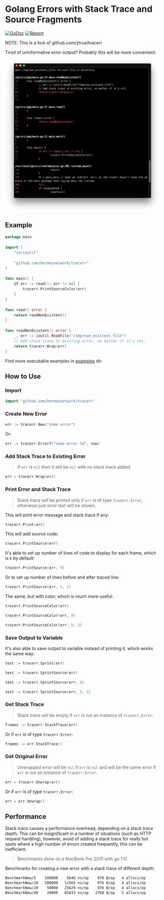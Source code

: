 # Golang Errors with Stack Trace and Source Fragments

[![GoDoc](https://godoc.org/github.com/hermeznetwork/tracerr?status.svg)](https://godoc.org/github.com/hermeznetwork/tracerr)
[![Report](https://goreportcard.com/badge/github.com/hermeznetwork/tracerr)](https://goreportcard.com/report/github.com/hermeznetwork/tracerr)

NOTE: This is a fork of github.com/ztrue/tracerr

Tired of uninformative error output? Probably this will be more convenient:

![Output](output.png)

## Example

```go
package main

import (
	"io/ioutil"

	"github.com/hermeznetwork/tracerr"
)

func main() {
	if err := read(); err != nil {
		tracerr.PrintSourceColor(err)
	}
}

func read() error {
	return readNonExistent()
}

func readNonExistent() error {
	_, err := ioutil.ReadFile("/tmp/non_existent_file")
	// Add stack trace to existing error, no matter if it's nil.
	return tracerr.Wrap(err)
}
```

Find more executable examples in [examples](examples) dir.

## How to Use

### Import

```go
import "github.com/hermeznetwork/tracerr"
```

### Create New Error

```go
err := tracerr.New("some error")
```

Or:

```go
err := tracerr.Errorf("some error %d", num)
```

### Add Stack Trace to Existing Error

> If `err` is `nil` then it still be `nil` with no stack trace added.

```go
err = tracerr.Wrap(err)
```

### Print Error and Stack Trace

> Stack trace will be printed only if `err` is of type `tracerr.Error`, otherwise just error text will be shown.

This will print error message and stack trace if any:

```go
tracerr.Print(err)
```

This will add source code:

```go
tracerr.PrintSource(err)
```

It's able to set up number of lines of code to display for each frame, which is `6` by default:

```go
tracerr.PrintSource(err, 9)
```

Or to set up number of lines before and after traced line:

```go
tracerr.PrintSource(err, 5, 2)
```

The same, but with color, which is much more useful:

```go
tracerr.PrintSourceColor(err)
```

```go
tracerr.PrintSourceColor(err, 9)
```

```go
tracerr.PrintSourceColor(err, 5, 2)
```

### Save Output to Variable

It's also able to save output to variable instead of printing it, which works the same way:

```go
text := tracerr.Sprint(err)
```

```go
text := tracerr.SprintSource(err)
```

```go
text := tracerr.SprintSource(err, 9)
```

```go
text := tracerr.SprintSource(err, 5, 2)
```

### Get Stack Trace

> Stack trace will be empty if `err` is not an instance of `tracerr.Error`.

```go
frames := tracerr.StackTrace(err)
```

Or if `err` is of type `tracerr.Error`:

```go
frames := err.StackTrace()
```

### Get Original Error

> Unwrapped error will be `nil` if `err` is `nil` and will be the same error if `err` is not an instance of `tracerr.Error`.

```go
err = tracerr.Unwrap(err)
```

Or if `err` is of type `tracerr.Error`:

```go
err = err.Unwrap()
```

## Performance

Stack trace causes a performance overhead, depending on a stack trace depth. This can be insignificant in a number of situations (such as HTTP request handling), however, avoid of adding a stack trace for really hot spots where a high number of errors created frequently, this can be inefficient.

> Benchmarks done on a MacBook Pro 2015 with go 1.11.

Benchmarks for creating a new error with a stack trace of different depth:

```
BenchmarkNew/5    200000    5646 ns/op    976 B/op   4 allocs/op
BenchmarkNew/10   200000   11565 ns/op    976 B/op   4 allocs/op
BenchmarkNew/20    50000   25629 ns/op    976 B/op   4 allocs/op
BenchmarkNew/40    20000   65833 ns/op   2768 B/op   5 allocs/op
```
